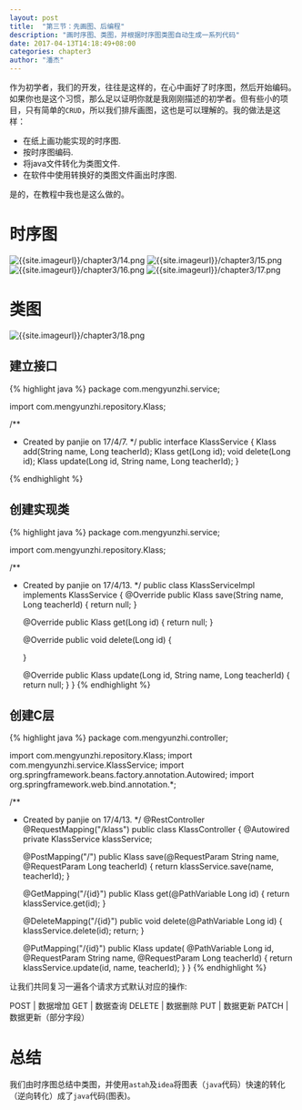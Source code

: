 ```yaml
---
layout: post
title:  "第三节：先画图、后编程"
description: "画时序图、类图，并根据时序图类图自动生成一系列代码"
date: 2017-04-13T14:18:49+08:00
categories: chapter3
author: "潘杰"
---
```

作为初学者，我们的开发，往往是这样的，在心中画好了时序图，然后开始编码。如果你也是这个习惯，那么足以证明你就是我刚刚描述的初学者。但有些小的项目，只有简单的`CRUD`，所以我们排斥画图，这也是可以理解的。我的做法是这样：
*   在纸上画功能实现的时序图.
*   按时序图编码.
*   将java文件转化为类图文件.
*   在软件中使用转换好的类图文件画出时序图.

是的，在教程中我也是这么做的。

# 时序图
![{{site.imageurl}}/chapter3/14.png]({{site.imageurl}}/chapter3/14.png)
![{{site.imageurl}}/chapter3/15.png]({{site.imageurl}}/chapter3/15.png)
![{{site.imageurl}}/chapter3/16.png]({{site.imageurl}}/chapter3/16.png)
![{{site.imageurl}}/chapter3/17.png]({{site.imageurl}}/chapter3/17.png)

# 类图
![{{site.imageurl}}/chapter3/18.png]({{site.imageurl}}/chapter3/18.png)

## 建立接口
{% highlight java %}
package com.mengyunzhi.service;

import com.mengyunzhi.repository.Klass;

/**
 * Created by panjie on 17/4/7.
 */
public interface KlassService {
    Klass add(String name, Long teacherId);
    Klass get(Long id);
    void delete(Long id);
    Klass update(Long id, String name, Long teacherId);
}

{% endhighlight %}

## 创建实现类
{% highlight java %}
package com.mengyunzhi.service;

import com.mengyunzhi.repository.Klass;

/**
 * Created by panjie on 17/4/13.
 */
public class KlassServiceImpl implements KlassService {
    @Override
    public Klass save(String name, Long teacherId) {
        return null;
    }

    @Override
    public Klass get(Long id) {
        return null;
    }

    @Override
    public void delete(Long id) {

    }

    @Override
    public Klass update(Long id, String name, Long teacherId) {
        return null;
    }
}
{% endhighlight %}

## 创建C层
{% highlight java %}
package com.mengyunzhi.controller;

import com.mengyunzhi.repository.Klass;
import com.mengyunzhi.service.KlassService;
import org.springframework.beans.factory.annotation.Autowired;
import org.springframework.web.bind.annotation.*;

/**
 * Created by panjie on 17/4/13.
 */
@RestController
@RequestMapping("/klass")
public class KlassController {
    @Autowired
    private KlassService klassService;

    @PostMapping("/")
    public Klass save(@RequestParam String name, @RequestParam Long teacherId) {
        return klassService.save(name, teacherId);
    }

    @GetMapping("/{id}")
    public Klass get(@PathVariable Long id) {
        return klassService.get(id);
    }

    @DeleteMapping("/{id}")
    public void delete(@PathVariable Long id) {
        klassService.delete(id);
        return;
    }

    @PutMapping("/{id}")
    public Klass update(
            @PathVariable Long id,
            @RequestParam String name,
            @RequestParam Long teacherId) {
        return klassService.update(id, name, teacherId);
    }
}
{% endhighlight %}

让我们共同复习一遍各个请求方式默认对应的操作:

POST    | 数据增加
GET     | 数据查询
DELETE  | 数据删除
PUT     | 数据更新
PATCH   | 数据更新（部分字段）

# 总结
我们由时序图总结中类图，并使用`astah`及`idea`将图表（`java`代码）快速的转化（逆向转化）成了`java`代码(图表)。
